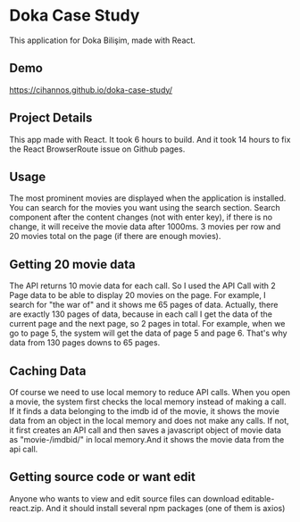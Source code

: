 # Doka Case Study

This application for Doka Bilişim, made with React.

Demo
-----
https://cihannos.github.io/doka-case-study/

Project Details
-----
This app made with React.
It took 6 hours to build.
And it took 14 hours to fix the React BrowserRoute issue on Github pages.


Usage
-----
The most prominent movies are displayed when the application is installed.
You can search for the movies you want using the search section.
Search component after the content changes (not with enter key), if there is no change, it will receive the movie data after 1000ms.
3 movies per row and 20 movies total on the page (if there are enough movies).

Getting 20 movie data
-----
The API returns 10 movie data for each call.
So I used the API Call with 2 Page data to be able to display 20 movies on the page.
For example, I search for "the war of" and it shows me 65 pages of data.
Actually, there are exactly 130 pages of data, because in each call I get the data of the current page and the next page, so 2 pages in total.
For example, when we go to page 5, the system will get the data of page 5 and page 6. That's why data from 130 pages downs to 65 pages.

Caching Data
-----
Of course we need to use local memory to reduce API calls.
When you open a movie, the system first checks the local memory instead of making a call.
If it finds a data belonging to the imdb id of the movie, it shows the movie data from an object in the local memory and does not make any calls.
If not, it first creates an API call and then saves a javascript object of movie data as "movie-/imdbid/" in local memory.And it shows the movie data from the api call.

Getting source code or want edit
-----
Anyone who wants to view and edit source files can download editable-react.zip.
And it should install several npm packages (one of them is axios)

